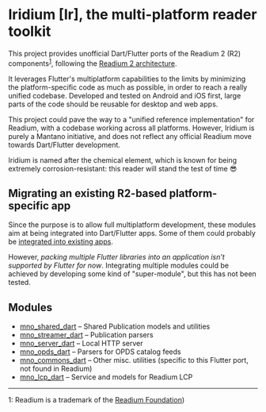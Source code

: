 # Iridium [Ir], the multi-platform reader toolkit

This project provides unofficial Dart/Flutter ports of the Readium 2 (R2) components<sup>[1](#readium_foundation)</sup>,
following the [Readium 2 architecture](https://github.com/readium/architecture).

It leverages Flutter's multiplatform capabilities to the limits by minimizing the platform-specific code as much as
possible, in order to reach a really unified codebase. Developed and tested on Android and iOS first, large parts of the
code should be reusable for desktop and web apps.

This project could pave the way to a "unified reference implementation" for Readium, with a codebase working across all
platforms. However, Iridium is purely a Mantano initiative, and does not reflect any official Readium move towards
Dart/Flutter development.

Iridium is named after the chemical element, which is known for being extremely corrosion-resistant: this reader will
stand the test of time 😎

## Migrating an existing R2-based platform-specific app

Since the purpose is to allow full multiplatform development, these modules aim at being integrated into Dart/Flutter
apps. Some of them could probably be [integrated into existing apps](https://flutter.dev/docs/development/add-to-app).

However, *packing multiple Flutter libraries into an application isn’t supported by Flutter for now*. Integrating
multiple modules could be achieved by developing some kind of "super-module", but this has not been tested.

## Modules

* [mno_shared_dart](https://github.com/Mantano/mno_shared_dart) – Shared Publication models and utilities
* [mno_streamer_dart](https://github.com/Mantano/mno_streamer_dart) – Publication parsers
* [mno_server_dart](https://github.com/Mantano/mno_server_dart) – Local HTTP server
* [mno_opds_dart](https://github.com/Mantano/mno_opds_dart) – Parsers for OPDS catalog feeds
* [mno_commons_dart](https://github.com/Mantano/mno_commons_dart) – Other misc. utilities (specific to this Flutter
  port, not found in Readium)
* [mno_lcp_dart](https://github.com/Mantano/mno_lcp_dart) – Service and models for Readium LCP

-----------
<a name="readium_foundation">1</a>: Readium is a trademark of the [Readium Foundation](https://readium.org/))
